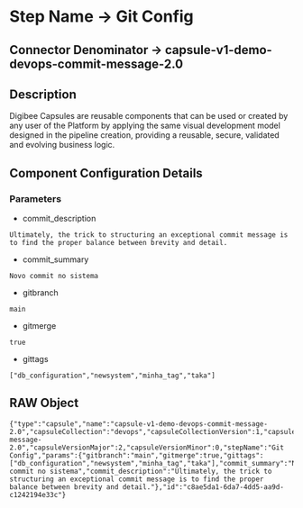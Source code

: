 # Step Name -> Git Config
## Connector Denominator -> capsule-v1-demo-devops-commit-message-2.0

## Description

Digibee Capsules are reusable components that can be used or created by any user of the Platform by applying the same visual development model designed in the pipeline creation, providing a reusable, secure, validated and evolving business logic.

## Component Configuration Details
### Parameters

* commit_description
```
Ultimately, the trick to structuring an exceptional commit message is to find the proper balance between brevity and detail.
```

* commit_summary
```
Novo commit no sistema
```

* gitbranch
```
main
```

* gitmerge
```
true
```

* gittags
```
["db_configuration","newsystem","minha_tag","taka"]
```


## RAW Object

```
{"type":"capsule","name":"capsule-v1-demo-devops-commit-message-2.0","capsuleCollection":"devops","capsuleCollectionVersion":1,"capsule":"commit-message-2.0","capsuleVersionMajor":2,"capsuleVersionMinor":0,"stepName":"Git Config","params":{"gitbranch":"main","gitmerge":true,"gittags":["db_configuration","newsystem","minha_tag","taka"],"commit_summary":"Novo commit no sistema","commit_description":"Ultimately, the trick to structuring an exceptional commit message is to find the proper balance between brevity and detail."},"id":"c8ae5da1-6da7-4dd5-aa9d-c1242194e33c"}
```